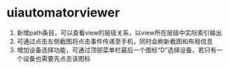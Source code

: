 # uiautomatorviewer
1. 新增path条目，可以查看view的层级关系，以view所在层级中实际索引输出
2. 可通过点击左侧截图将点击事件传递至手机，同时会刷新截图和布局信息
3. 增加设备选择功能，可通过顶部菜单栏最后一个图标“D”选择设备，若只有一个设备也需要先点击该图标
